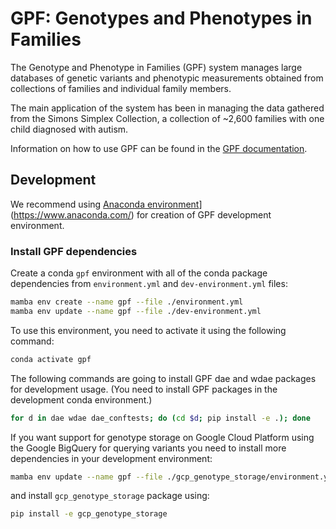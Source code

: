 # GPF: Genotypes and Phenotypes in Families

The Genotype and Phenotype in Families (GPF) system manages large databases
of genetic variants and phenotypic measurements obtained from collections
of families and individual family members.

The main application of the system has been in managing the data gathered from
the Simons Simplex Collection, a collection of ~2,600 families with one child
diagnosed with autism.

Information on how to use GPF can be found in the
[GPF documentation](https://iossifovlab.com/gpfuserdocs/).

## Development
We recommend using 
[Anaconda environment](https://www.anaconda.com/)](https://www.anaconda.com/) 
for creation of GPF development environment.

### Install GPF dependencies

Create a conda `gpf` environment with all of the conda package dependencies
from `environment.yml` and `dev-environment.yml` files:

```bash
mamba env create --name gpf --file ./environment.yml
mamba env update --name gpf --file ./dev-environment.yml
```

To use this environment, you need to activate it using the following command:

```bash
conda activate gpf
```

The following commands are going to install GPF dae and wdae packages for
development usage. (You need to install GPF packages in the development
conda environment.)

```bash
for d in dae wdae dae_conftests; do (cd $d; pip install -e .); done
```

If you want support for genotype storage on Google Cloud Platform using the
Google BigQuery for querying variants you need to install more dependencies
in your development environment:

```bash
mamba env update --name gpf --file ./gcp_genotype_storage/environment.yml
```

and install `gcp_genotype_storage` package using:

```bash
pip install -e gcp_genotype_storage
```

